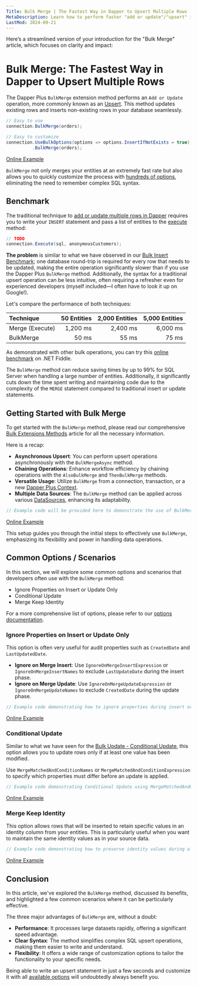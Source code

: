 ```yaml
---
Title: Bulk Merge | The Fastest Way in Dapper to Upsert Multiple Rows
MetaDescription: Learn how to perform faster "add or update"/"upsert" in Dapper using the Bulk Merge method, understand why it's essential, and explore some common scenarios.
LastMod: 2024-09-21
---
```


Here’s a streamlined version of your introduction for the "Bulk Merge" article, which focuses on clarity and impact:

# Bulk Merge: The Fastest Way in Dapper to Upsert Multiple Rows

The Dapper Plus `BulkMerge` extension method performs an `Add or Update` operation, more commonly known as an [Upsert](https://en.wikipedia.org/wiki/Merge_(SQL)). This method updates existing rows and inserts non-existing rows in your database seamlessly.

```csharp
// Easy to use
connection.BulkMerge(orders);

// Easy to customize
connection.UseBulkOptions(options => options.InsertIfNotExists = true)
          .BulkMerge(orders);
```

[Online Example](https://dotnetfiddle.net/ltIqrC)

`BulkMerge` not only merges your entities at an extremely fast rate but also allows you to quickly customize the process with [hundreds of options](/options), eliminating the need to remember complex SQL syntax.

## Benchmark

The traditional technique to [add or update multiple rows in Dapper](https://www.learndapper.com/saving-data/insert#dapper-insert-multiple-rows) requires you to write your `INSERT` statement and pass a list of entities to the [execute](https://www.learndapper.com/non-query) method:

```csharp
// TODO
connection.Execute(sql, anonymousCustomers);
```

**The problem** is similar to what we have observed in our [Bulk Insert Benchmark](/bulk-insert#benchmark); one database round-trip is required for every row that needs to be updated, making the entire operation significantly slower than if you use the Dapper Plus `BulkMerge` method. Additionally, the syntax for a traditional upsert operation can be less intuitive, often requiring a refresher even for experienced developers (myself included—I often have to look it up on Google!).

Let's compare the performance of both techniques:

| Technique        | 50 Entities | 2,000 Entities | 5,000 Entities |
| :--------------- | -----------:| --------------:| --------------:|
| Merge (Execute)  | 1,200 ms    | 2,400 ms       | 6,000 ms       |
| BulkMerge        | 50 ms       | 55 ms          | 75 ms          |

As demonstrated with other bulk operations, you can try this [online benchmark](https://dotnetfiddle.net/CqTwfr) on .NET Fiddle.

The `BulkMerge` method can reduce saving times by up to 99% for SQL Server when handling a large number of entities. Additionally, it significantly cuts down the time spent writing and maintaining code due to the complexity of the `MERGE` statement compared to traditional insert or update statements.

## Getting Started with Bulk Merge

To get started with the `BulkMerge` method, please read our comprehensive [Bulk Extensions Methods](/bulk-extensions-methods) article for all the necessary information.

Here is a recap:

- **Asynchronous Upsert**: You can perform upsert operations asynchronously with the `BulkMergeAsync` method.
- **Chaining Operations**: Enhance workflow efficiency by chaining operations with the `AlsoBulkMerge` and `ThenBulkMerge` methods.
- **Versatile Usage**: Utilize `BulkMerge` from a connection, transaction, or a new [Dapper Plus Context](/dapper-plus-context).
- **Multiple Data Sources**: The `BulkMerge` method can be applied across various [DataSources](/datasource), enhancing its adaptability.

```csharp
// Example code will be provided here to demonstrate the use of BulkMerge
```

[Online Example](https://dotnetfiddle.net/ltIqrC)

This setup guides you through the initial steps to effectively use `BulkMerge`, emphasizing its flexibility and power in handling data operations.

## Common Options / Scenarios

In this section, we will explore some common options and scenarios that developers often use with the `BulkMerge` method:

- Ignore Properties on Insert or Update Only
- Conditional Update
- Merge Keep Identity

For a more comprehensive list of options, please refer to our [options documentation](/options).

### Ignore Properties on Insert or Update Only

This option is often very useful for audit properties such as `CreatedDate` and `LastUpdatedDate`.

- **Ignore on Merge Insert**: Use `IgnoreOnMergeInsertExpression` or `IgnoreOnMergeInsertNames` to exclude `LastUpdateDate` during the insert phase.
- **Ignore on Merge Update**: Use `IgnoreOnMergeUpdateExpression` or `IgnoreOnMergeUpdateNames` to exclude `CreatedDate` during the update phase.

```csharp
// Example code demonstrating how to ignore properties during insert or update
```

[Online Example](https://dotnetfiddle.net/ltIqrC)

### Conditional Update

Similar to what we have seen for the [Bulk Update - Conditional Update](/bulk-update#conditional-update), this option allows you to update rows only if at least one value has been modified.

Use `MergeMatchedAndConditionNames` or `MergeMatchedAndConditionExpression` to specify which properties must differ before an update is applied.

```csharp
// Example code demonstrating Conditional Update using MergeMatchedAndConditionNames
```

[Online Example](https://dotnetfiddle.net/ltIqrC)

### Merge Keep Identity

This option allows rows that will be inserted to retain specific values in an identity column from your entities. This is particularly useful when you want to maintain the same identity values as in your source data.

```csharp
// Example code demonstrating how to preserve identity values during a merge
```

[Online Example](https://dotnetfiddle.net/ltIqrC)

## Conclusion

In this article, we've explored the `BulkMerge` method, discussed its benefits, and highlighted a few common scenarios where it can be particularly effective.

The three major advantages of `BulkMerge` are, without a doubt:
- **Performance**: It processes large datasets rapidly, offering a significant speed advantage.
- **Clear Syntax**: The method simplifies complex SQL upsert operations, making them easier to write and understand.
- **Flexibility**: It offers a wide range of customization options to tailor the functionality to your specific needs.

Being able to write an upsert statement in just a few seconds and customize it with all [available options](/options) will undoubtedly always benefit you.